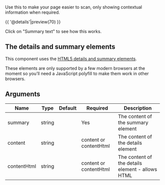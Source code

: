 Use this to make your page easier to scan, only showing contextual information when required.

{{ '@details'|preview(70) }}

Click on "Summary text" to see how this works.

## The details and summary elements

This component uses the [HTML5 details and summary elements](http://html5doctor.com/the-details-and-summary-elements/).

These elements are only supported by a few modern browsers at the moment so you’ll need a JavaScript polyfill to make them work in other browsers. 

## Arguments

| Name        | Type    | Default | Required               | Description                                           
|---          |---      |---      |---                     |---           
| summary     | string  |         | Yes                    | The content of the summary element              
| content     | string  |         | content or contentHtml | The content of the details element              
| contentHtml | string  |         | content or contentHtml | The content of the details element - allows HTML

